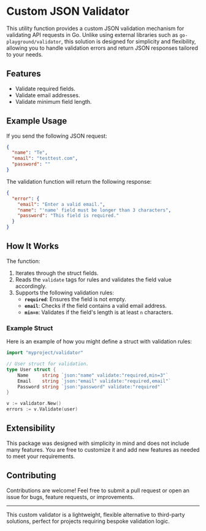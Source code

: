 # Custom JSON Validator

This utility function provides a custom JSON validation mechanism for validating API requests in Go. Unlike using external libraries such as `go-playground/validator`, this solution is designed for simplicity and flexibility, allowing you to handle validation errors and return JSON responses tailored to your needs.

## Features
- Validate required fields.
- Validate email addresses.
- Validate minimum field length.

## Example Usage
If you send the following JSON request:

```json
{
  "name": "Te",
  "email": "testtest.com",
  "password": ""
}
```

The validation function will return the following response:

```json
{
  "error": {
    "email": "Enter a valid email.",
    "name": "'name' field must be longer than 3 characters",
    "password": "This field is required."
  }
}
```

## How It Works
The function:
1. Iterates through the struct fields.
2. Reads the `validate` tags for rules and validates the field value accordingly.
3. Supports the following validation rules:
   - **`required`**: Ensures the field is not empty.
   - **`email`**: Checks if the field contains a valid email address.
   - **`min=n`**: Validates if the field's length is at least `n` characters.

### Example Struct
Here is an example of how you might define a struct with validation rules:

```go
import "myproject/validator"

// User struct for validation.
type User struct {
    Name     string `json:"name" validate:"required,min=3"`
    Email    string `json:"email" validate:"required,email"`
    Password string `json:"password" validate:"required"`
}

v := validator.New()
errors := v.Validate(user)
```

## Extensibility
This package was designed with simplicity in mind and does not include many features. You are free to customize it and add new features as needed to meet your requirements.

## Contributing
Contributions are welcome! Feel free to submit a pull request or open an issue for bugs, feature requests, or improvements.

---
This custom validator is a lightweight, flexible alternative to third-party solutions, perfect for projects requiring bespoke validation logic.

